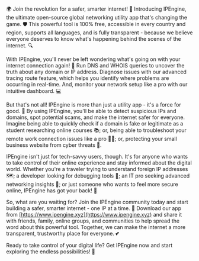 🌍 Join the revolution for a safer, smarter internet! 🚀 Introducing IPEngine, the ultimate open-source global networking utility app that's changing the game. 🛡️ This powerful tool is 100% free, accessible in every country and region, supports all languages, and is fully transparent - because we believe everyone deserves to know what's happening behind the scenes of the internet. 🔍

With IPEngine, you'll never be left wondering what's going on with your internet connection again! 📡 Run DNS and WHOIS queries to uncover the truth about any domain or IP address. Diagnose issues with our advanced tracing route feature, which helps you identify where problems are occurring in real-time. And, monitor your network setup like a pro with our intuitive dashboard. 💻

But that's not all! IPEngine is more than just a utility app - it's a force for good. 🌟 By using IPEngine, you'll be able to detect suspicious IPs and domains, spot potential scams, and make the internet safer for everyone. Imagine being able to quickly check if a domain is fake or legitimate as a student researching online courses 📚; or, being able to troubleshoot your remote work connection issues like a pro 👩‍💻; or, protecting your small business website from cyber threats 💸.

IPEngine isn't just for tech-savvy users, though. It's for anyone who wants to take control of their online experience and stay informed about the digital world. Whether you're a traveler trying to understand foreign IP addresses 🗺️; a developer looking for debugging tools 🔧; an IT pro seeking advanced networking insights 💼; or just someone who wants to feel more secure online, IPEngine has got your back! 👊

So, what are you waiting for? Join the IPEngine community today and start building a safer, smarter internet - one IP at a time. 🌟 Download our app from [https://www.ipengine.xyz](https://www.ipengine.xyz) and share it with friends, family, online groups, and communities to help spread the word about this powerful tool. Together, we can make the internet a more transparent, trustworthy place for everyone. 💕

Ready to take control of your digital life? Get IPEngine now and start exploring the endless possibilities! 🚀